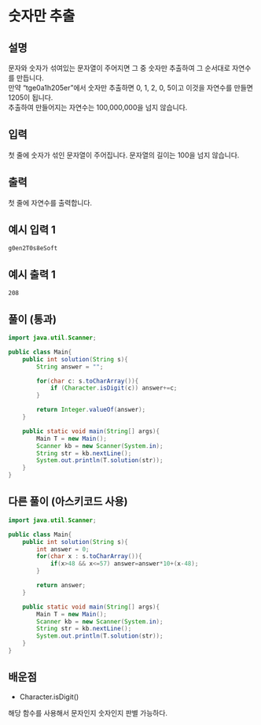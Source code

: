 # 숫자만 추출

## 설명

문자와 숫자가 섞여있는 문자열이 주어지면 그 중 숫자만 추출하여 그 순서대로 자연수를 만듭니다.   
만약 “tge0a1h205er”에서 숫자만 추출하면 0, 1, 2, 0, 5이고 이것을 자연수를 만들면 1205이 됩니다.  
추출하여 만들어지는 자연수는 100,000,000을 넘지 않습니다.  

## 입력

첫 줄에 숫자가 섞인 문자열이 주어집니다. 문자열의 길이는 100을 넘지 않습니다.

## 출력

첫 줄에 자연수를 출력합니다.

## 예시 입력 1

```
g0en2T0s8eSoft

```

## 예시 출력 1

```
208
```

## 풀이 (통과)

```java
import java.util.Scanner;

public class Main{
    public int solution(String s){
        String answer = "";

        for(char c: s.toCharArray()){
            if (Character.isDigit(c)) answer+=c;
        }

        return Integer.valueOf(answer);
    }

    public static void main(String[] args){
        Main T = new Main();
        Scanner kb = new Scanner(System.in);
        String str = kb.nextLine();
        System.out.println(T.solution(str));
    }
}
```

## 다른 풀이 (아스키코드 사용)

```java
import java.util.Scanner;

public class Main{
    public int solution(String s){
        int answer = 0;
        for(char x : s.toCharArray()){
            if(x>48 && x<=57) answer=answer*10+(x-48);
        }

        return answer;
    }

    public static void main(String[] args){
        Main T = new Main();
        Scanner kb = new Scanner(System.in);
        String str = kb.nextLine();
        System.out.println(T.solution(str));
    }
}
```

## 배운점

- Character.isDigit()

해당 함수를 사용해서 문자인지 숫자인지 판별 가능하다.